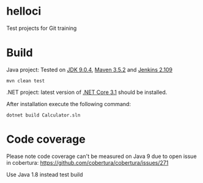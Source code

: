 helloci
=======

Test projects for Git training

Build
=======
Java project:
Tested on [JDK 9.0.4](http://www.oracle.com/technetwork/java/javase/downloads/jdk9-downloads-3848520.html), [Maven 3.5.2](http://maven.apache.org/download.cgi) and [Jenkins 2.109](mirrors.jenkins-ci.org/windows/jenkins-2.109.zip)
```
mvn clean test
```

.NET project: latest version of [.NET Core 3.1](https://dotnet.microsoft.com/download/dotnet-core/3.1) should be installed.

After installation execute the following command:
```
dotnet build Calculator.sln
```

Code coverage
========
Please note code coverage can't be measured on Java 9 due to open issue in cobertura: https://github.com/cobertura/cobertura/issues/271

Use Java 1.8 instead 
test build
